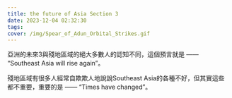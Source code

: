 ```yaml
---
title: the future of Asia Section 3
date: 2023-12-04 02:32:30
tags:
cover: /img/Spear_of_Adun_Orbital_Strikes.gif
---
```


亞洲的未來3與殘地區域的絕大多數人的認知不同，這個預言就是 —— “Southeast Asia will rise again”。

殘地區域有很多人經常自欺欺人地說說Southeast Asia的各種不好，但其實這些都不重要，重要的是 —— “Times have changed”。